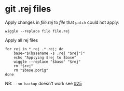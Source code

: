 # git .rej files

Apply changes in _file.rej_ to _file_ that `patch` could not apply:

```
wiggle --replace file file.rej
```

Apply all rej files

```
for rej in *.rej .*.rej; do
    base="$(basename -s .rej "$rej")"
    echo "Applying $rej to $base"
    wiggle --replace "$base" "$rej"
    rm "$rej"
    rm "$base.porig"
done
```

NB: `--no-backup` doesn't work see [#25](https://github.com/neilbrown/wiggle/issues/25)
